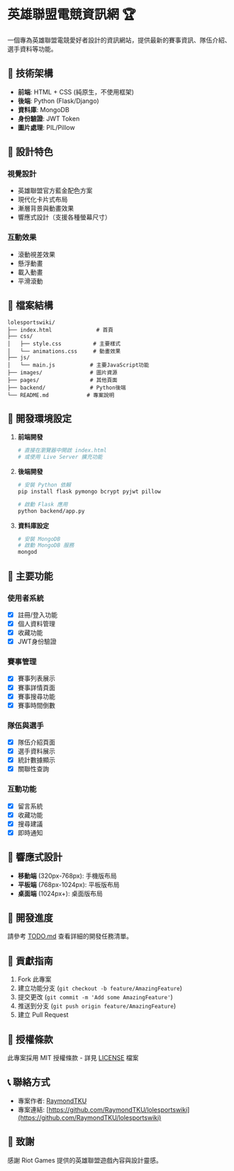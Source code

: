 # 英雄聯盟電競資訊網 🏆

一個專為英雄聯盟電競愛好者設計的資訊網站，提供最新的賽事資訊、隊伍介紹、選手資料等功能。

## 🚀 技術架構

- **前端**: HTML + CSS (純原生，不使用框架)
- **後端**: Python (Flask/Django)
- **資料庫**: MongoDB
- **身份驗證**: JWT Token
- **圖片處理**: PIL/Pillow

## 🎨 設計特色

### 視覺設計
- 英雄聯盟官方藍金配色方案
- 現代化卡片式布局
- 漸層背景與動畫效果
- 響應式設計（支援各種螢幕尺寸）

### 互動效果
- 滾動視差效果
- 懸浮動畫
- 載入動畫
- 平滑滾動

## 📂 檔案結構

```
lolesportswiki/
├── index.html              # 首頁
├── css/
│   ├── style.css          # 主要樣式
│   └── animations.css     # 動畫效果
├── js/
│   └── main.js           # 主要JavaScript功能
├── images/               # 圖片資源
├── pages/                # 其他頁面
├── backend/              # Python後端
└── README.md            # 專案說明
```

## 🔧 開發環境設定

1. **前端開發**
   ```bash
   # 直接在瀏覽器中開啟 index.html
   # 或使用 Live Server 擴充功能
   ```

2. **後端開發**
   ```bash
   # 安裝 Python 依賴
   pip install flask pymongo bcrypt pyjwt pillow
   
   # 啟動 Flask 應用
   python backend/app.py
   ```

3. **資料庫設定**
   ```bash
   # 安裝 MongoDB
   # 啟動 MongoDB 服務
   mongod
   ```

## 🌟 主要功能

### 使用者系統
- [x] 註冊/登入功能
- [x] 個人資料管理
- [x] 收藏功能
- [x] JWT身份驗證

### 賽事管理
- [x] 賽事列表展示
- [x] 賽事詳情頁面
- [x] 賽事搜尋功能
- [x] 賽事時間倒數

### 隊伍與選手
- [x] 隊伍介紹頁面
- [x] 選手資料展示
- [x] 統計數據顯示
- [x] 關聯性查詢

### 互動功能
- [x] 留言系統
- [x] 收藏功能
- [x] 搜尋建議
- [x] 即時通知

## 📱 響應式設計

- **移動端** (320px-768px): 手機版布局
- **平板端** (768px-1024px): 平板版布局
- **桌面端** (1024px+): 桌面版布局

## 🎯 開發進度

請參考 [TODO.md](TODO.md) 查看詳細的開發任務清單。

## 🤝 貢獻指南

1. Fork 此專案
2. 建立功能分支 (`git checkout -b feature/AmazingFeature`)
3. 提交更改 (`git commit -m 'Add some AmazingFeature'`)
4. 推送到分支 (`git push origin feature/AmazingFeature`)
5. 建立 Pull Request

## 📝 授權條款

此專案採用 MIT 授權條款 - 詳見 [LICENSE](LICENSE) 檔案

## 📞 聯絡方式

- 專案作者: [RaymondTKU](https://github.com/RaymondTKU)
- 專案連結: [https://github.com/RaymondTKU/lolesportswiki](https://github.com/RaymondTKU/lolesportswiki)

## 🙏 致謝

感謝 Riot Games 提供的英雄聯盟遊戲內容與設計靈感。